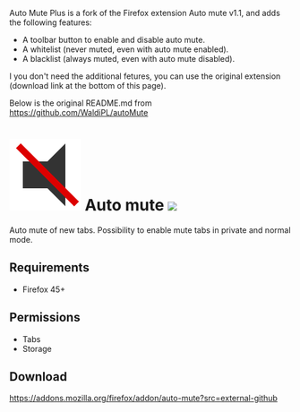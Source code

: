 Auto Mute Plus is a fork of the Firefox extension Auto mute v1.1, and adds the following features:
- A toolbar button to enable and disable auto mute.
- A whitelist (never muted, even with auto mute enabled).
- A blacklist (always muted, even with auto mute disabled).

I you don't need the additional fetures, you can use the original extension (download link at the bottom of this page).

Below is the original README.md from https://github.com/WaldiPL/autoMute

# ![](src/icons/icon.svg) Auto mute ![](https://img.shields.io/amo/v/auto-mute.svg)
Auto mute of new tabs. Possibility to enable mute tabs in private and normal mode.

## Requirements
- Firefox 45+

## Permissions
- Tabs
- Storage

## Download
https://addons.mozilla.org/firefox/addon/auto-mute?src=external-github
